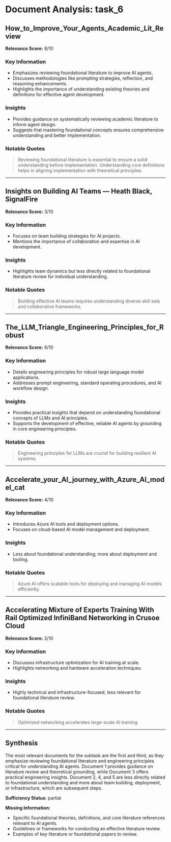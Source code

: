 # Document Analysis: task_6

## How_to_Improve_Your_Agents_Academic_Lit_Review
**Relevance Score:** 8/10

### Key Information
- Emphasizes reviewing foundational literature to improve AI agents.
- Discusses methodologies like prompting strategies, reflection, and reasoning enhancements.
- Highlights the importance of understanding existing theories and definitions for effective agent development.

### Insights
- Provides guidance on systematically reviewing academic literature to inform agent design.
- Suggests that mastering foundational concepts ensures comprehensive understanding and better implementation.

### Notable Quotes
> Reviewing foundational literature is essential to ensure a solid understanding before implementation.
> Understanding core definitions helps in aligning implementation with theoretical principles.

---

## Insights on Building AI Teams — Heath Black, SignalFire
**Relevance Score:** 3/10

### Key Information
- Focuses on team building strategies for AI projects.
- Mentions the importance of collaboration and expertise in AI development.

### Insights
- Highlights team dynamics but less directly related to foundational literature review for individual understanding.

### Notable Quotes
> Building effective AI teams requires understanding diverse skill sets and collaborative frameworks.

---

## The_LLM_Triangle_Engineering_Principles_for_Robust
**Relevance Score:** 9/10

### Key Information
- Details engineering principles for robust large language model applications.
- Addresses prompt engineering, standard operating procedures, and AI workflow design.

### Insights
- Provides practical insights that depend on understanding foundational concepts of LLMs and AI principles.
- Supports the development of effective, reliable AI agents by grounding in core engineering principles.

### Notable Quotes
> Engineering principles for LLMs are crucial for building resilient AI systems.

---

## Accelerate_your_AI_journey_with_Azure_AI_model_cat
**Relevance Score:** 4/10

### Key Information
- Introduces Azure AI tools and deployment options.
- Focuses on cloud-based AI model management and deployment.

### Insights
- Less about foundational understanding; more about deployment and tooling.

### Notable Quotes
> Azure AI offers scalable tools for deploying and managing AI models efficiently.

---

## Accelerating Mixture of Experts Training With Rail Optimized InfiniBand Networking in Crusoe Cloud
**Relevance Score:** 2/10

### Key Information
- Discusses infrastructure optimization for AI training at scale.
- Highlights networking and hardware acceleration techniques.

### Insights
- Highly technical and infrastructure-focused, less relevant for foundational literature review.

### Notable Quotes
> Optimized networking accelerates large-scale AI training.

---

## Synthesis
The most relevant documents for the subtask are the first and third, as they emphasize reviewing foundational literature and engineering principles critical for understanding AI agents. Document 1 provides guidance on literature review and theoretical grounding, while Document 3 offers practical engineering insights. Document 2, 4, and 5 are less directly related to foundational understanding and more about team building, deployment, or infrastructure, which are subsequent steps.

**Sufficiency Status:** partial

**Missing Information:**
- Specific foundational theories, definitions, and core literature references relevant to AI agents.
- Guidelines or frameworks for conducting an effective literature review.
- Examples of key literature or foundational papers to review.